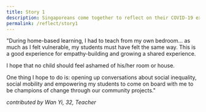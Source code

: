 ```yaml
---
title: Story 1
description: Singaporeans come together to reflect on their COVID-19 experiences and share what they learned. Read their stories.
permalink: /reflect/story1
---
```


"During home-based learning, I had to teach from my own bedroom... as much as I felt vulnerable, my students must have felt the same way. This is a good experience for empathy-building and growing a shared experience. 

I hope that no child should feel ashamed of his/her room or house. 

One thing I hope to do is: opening up conversations about social inequality, social mobility and empowering my students to come on board with me to be champions of change through our community projects."

*contributed by Wan Yi, 32, Teacher*